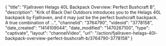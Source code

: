 {
    "title": "Fjallraven Helags 40L Backpack Overview: Perfect Bushcraft B",
    "description": "Krik of Black Owl Outdoors introduces you to the Helags 40L backpack by Fjallraven, and it may just be the perfect bushcraft backpack. A true combination of ...",
    "channelid": "3764790",
    "videoid": "3778158",
    "date_created": "1414109044",
    "date_modified": "1470267100",
    "type": "captivate",
    "layout": "channelVideo",
    "url": "\/action\/fjallraven-helags-40l-backpack-overview-perfect-bushcraft-b\/3764790-3778158"
}